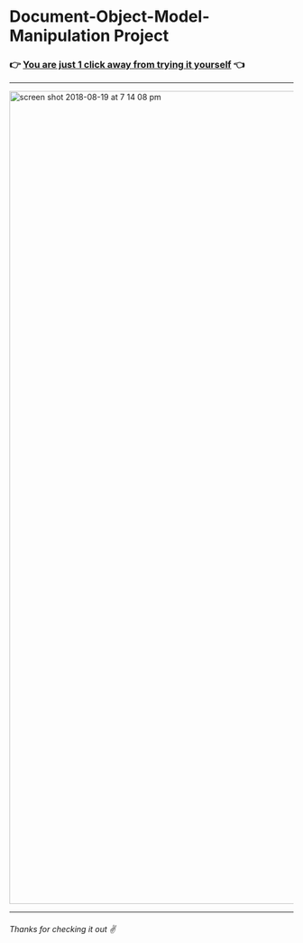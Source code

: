 # Document-Object-Model-Manipulation Project
### :point_right: [You are just 1 click away from trying it yourself](https://alexkayuda.github.io/Document-Object-Model-Manipulation/) :point_left:
____

<img width="1440" alt="screen shot 2018-08-19 at 7 14 08 pm" src="https://user-images.githubusercontent.com/34877218/44314437-2b0f5c80-a3e7-11e8-9905-80085c96be7e.png">


_____
###### Thanks for checking it out :v:
